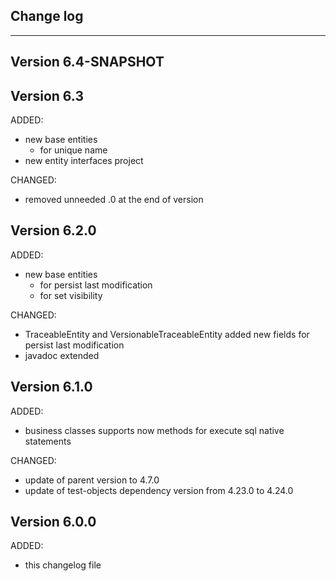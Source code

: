 ## Change log
----------------------

Version 6.4-SNAPSHOT
-------------


Version 6.3
-------------

ADDED:
 
- new base entities
	- for unique name
- new entity interfaces project

CHANGED:

- removed unneeded .0 at the end of version

Version 6.2.0
-------------

ADDED:
 
- new base entities
	- for persist last modification
	- for set visibility
	
CHANGED:

- TraceableEntity and VersionableTraceableEntity added new fields for persist last modification
- javadoc extended

Version 6.1.0
-------------

ADDED:
 
- business classes supports now methods for execute sql native statements

CHANGED:

- update of parent version to 4.7.0
- update of test-objects dependency version from 4.23.0 to 4.24.0

Version 6.0.0
-------------

ADDED:
 
- this changelog file
